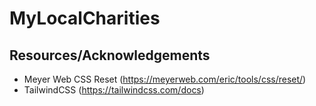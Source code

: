 # MyLocalCharities


## Resources/Acknowledgements

- Meyer Web CSS Reset (https://meyerweb.com/eric/tools/css/reset/)
- TailwindCSS (https://tailwindcss.com/docs)
